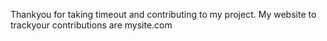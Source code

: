 Thankyou for taking timeout and contributing to my project.
My website to trackyour contributions are mysite.com
